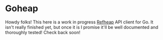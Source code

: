 # Goheap

Howdy folks! This here is a work in progress [Refheap](https://www.refheap.com)
API client for Go. It isn't really finished yet, but once it is I promise it'll
be well documented and thoroughly tested! Check back soon!

